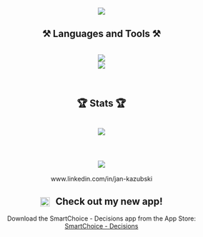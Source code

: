 <h1 align="center">
    <img src="https://readme-typing-svg.herokuapp.com/?font=Righteous&size=35&center=true&vCenter=true&width=500&height=70&duration=4000&lines=Hello+There!+👋;+I'm+Jan+Kazubski+🤓;" />
</h1>

<h2 align="center">⚒️ Languages and Tools ⚒️</h2>
<br/>
<div align="center">
  <a href="https://skillicons.dev">
    <img src="https://skillicons.dev/icons?i=swift,kotlin,java,c"/>
    <br/>
    <img src="https://skillicons.dev/icons?i=github,bitbucket,git,latex,apple,androidstudio,idea"/>
  </a>
</div>

<br/>
<br/>

<h2 align="center">🏆 Stats 🏆</h2>
<br/>
<div align="center">
  <img src="https://github-readme-streak-stats-dun-three.vercel.app?user=VrickPL&theme=tokyonight"/>
</div>

<br/>
<br/>

<h3 align="center">
     <img src="https://readme-typing-svg.herokuapp.com/?font=Righteous&size=25&center=true&vCenter=true&width=500&height=70&duration=4000&lines=Thanks+for+visiting!+🫡;+Shoot+me+a+message+on+Linkedin!">
</h3>
<div align="center">
    www.linkedin.com/in/jan-kazubski
</div>
    
   
<div align="center" style="margin-top: 20px;">
  <h2>
  <img src="https://upload.wikimedia.org/wikipedia/commons/f/fa/Apple_logo_black.svg" 
       style="height: 1em; vertical-align: middle; margin-right: 8px;" 
       alt="Apple Icon">
  Check out my new app!
</h2>
  <p>
    Download the SmartChoice - Decisions app from the App Store:
    <a href="https://apps.apple.com/app/smartchoice-decisions/id6744545015" target="_blank">
      SmartChoice - Decisions
    </a>
  </p>
</div>


